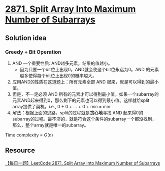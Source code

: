 # [2871. Split Array Into Maximum Number of Subarrays](https://leetcode.com/problems/split-array-into-maximum-number-of-subarrays/description/)

## Solution idea
### Greedy + Bit Operation
1. AND 一个重要性质: AND越多元素，结果的值越小。
    * 因为只要一个bit位上出现0，AND就会使这个bit位永远为0。AND 的元素越多使得每个bit位上出现0的概率越大。
2. 应用AND的性质在这道题上：所有元素全部 AND 起来，就是可以得到的最小值。
3. 但是，不一定必须 AND 所有的元素才可以得到最小值。如果一个subarray的元素AND起来得到0，那么剩下的元素也可以得到最小值。这样就给split array提供了契机。i.e., 0 + 0 + ... + 0 + min = min
4. 解法：根据上面的思路，split的过程就是**贪心地**寻找 AND 起来得0的subarray的过程。最不济的，就是符合这个条件的subarray一个都没找到，那么，整个array就是唯一的subarray。

Time complexity = $O(n)$

## Resource
[【每日一题】LeetCode 2871. Split Array Into Maximum Number of Subarrays](https://www.youtube.com/watch?v=IKoy5gQltE4&list=PLwdV8xC1EWHrtgsYCcDTXIMVaHSlsnLzL&index=20)

